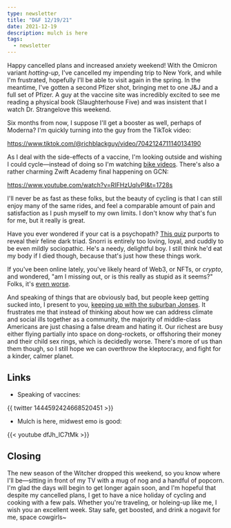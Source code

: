 ```yaml
---
type: newsletter
title: "D&F 12/19/21"
date: 2021-12-19
description: mulch is here
tags:
  - newsletter
---
```


Happy cancelled plans and increased anxiety weekend! With the Omicron variant _hotting-up_, I've cancelled my impending trip to New York, and while I'm frustrated, hopefully I'll be able to visit again in the spring. In the meantime, I've gotten a second Pfizer shot, bringing met to one J&J and a full set of Pfizer. A guy at the vaccine site was incredibly excited to see me reading a physical book (Slaughterhouse Five) and was insistent that I watch Dr. Strangelove this weekend.

Six months from now, I suppose I'll get a booster as well, perhaps of Moderna? I'm quickly turning into the guy from the TikTok video:

https://www.tiktok.com/@richblackguy/video/7042124711140134190

As I deal with the side-effects of a vaccine, I'm looking outside and wishing I could cycle—instead of doing so I'm watching [bike videos](https://www.albioncycling.com/2021/12/pan-celtic-race-2021-the-film/). There's also a rather charming Zwift Academy final happening on GCN:

https://www.youtube.com/watch?v=RIFHzUqlvPI&t=1728s

I'll never be as fast as these folks, but the beauty of cycling is that I can still enjoy many of the same rides, and feel a comparable amount of pain and satisfaction as I push myself to my own limits. I don't know why that's fun for me, but it really is great.

Have you ever wondered if your cat is a psychopath? [This quiz](https://www.sciencealert.com/scientists-develop-a-questionnaire-to-identify-whether-your-cat-is-a-psychopath) purports to reveal their feline dark triad. Snorri is entirely too loving, loyal, and cuddly to be even mildly sociopathic. He's a needy, delightful boy. I still think he'd eat my body if I died though, because that's just how these things work.

If you've been online lately, you've likely heard of Web3, or NFTs, or _crypto_, and wondered, "am I missing out, or is this really as stupid as it seems?" Folks, it's [even worse](https://www.usenix.org/publications/loginonline/web3-fraud).

And speaking of things that are obviously bad, but people keep getting sucked into, I present to you, [keeping up with the suburban Jonses](https://www.vox.com/the-goods/22673605/upper-middle-class-meritocracy-matthew-stewart). It frustrates me that instead of thinking about how we can address climate and social ills together as a community, the majority of middle-class Americans are just chasing a false dream and hating it. Our richest are busy either flying partially into space on dong-rockets, or offshoring their money and their child sex rings, which is decidedly worse. There's more of us than them though, so I still hope we can overthrow the kleptocracy, and fight for a kinder, calmer planet.

## Links

- Speaking of vaccines:

{{ twitter 1444592424668520451 >}}

- Mulch is here, midwest emo is good:

{{< youtube dfJh_lC7tMk >}}

## Closing

The new season of the Witcher dropped this weekend, so you know where I'll be—sitting in front of my TV with a mug of nog and a handful of popcorn. I'm glad the days will begin to get longer again soon, and I'm hopeful that despite my cancelled plans, I get to have a nice holiday of cycling and cooking with a few pals. Whether you're traveling, or holeing-up like me, I wish you an excellent week. Stay safe, get boosted, and drink a nogavit for me, space cowgirls~